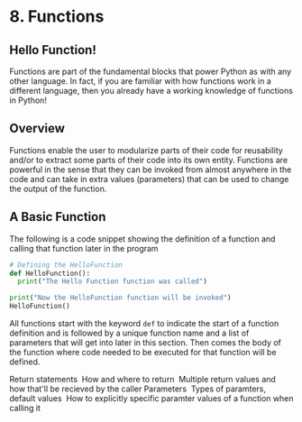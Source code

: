 # 8. Functions

## Hello Function!
Functions are part of the fundamental blocks that power Python as with any other language. In fact, if you are familiar with how functions work in a different language, then you already have a working knowledge of functions in Python!

## Overview
Functions enable the user to modularize parts of their code for reusability and/or to extract some parts of their code into its own entity. Functions are powerful in the sense that they can be invoked from almost anywhere in the code and can take in extra values (parameters) that can be used to change the output of the function.

## A Basic Function
The following is a code snippet showing the definition of a function and calling that function later in the program
```python
# Defining the HelloFunction
def HelloFunction():
  print("The Hello Function function was called")

print("Now the HelloFunction function will be invoked")
HelloFunction()
```
All functions start with the keyword `def` to indicate the start of a function definition and is followed by a unique function name and a list of parameters that will get into later in this section. Then comes the body of the function where code needed to be executed for that function will be defined.

Return statements
  &nbsp;How and where to return
  &nbsp;Multiple return values and how that'll be recieved by the caller
Parameters
  &nbsp;Types of paramters, default values
  &nbsp;How to explicitly specific paramter values of a function when calling it 
